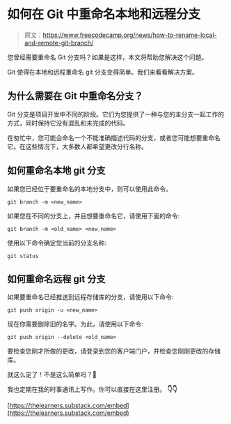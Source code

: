 # 如何在 Git 中重命名本地和远程分支

> 原文：<https://www.freecodecamp.org/news/how-to-rename-local-and-remote-git-branch/>

您曾经需要重命名 Git 分支吗？如果是这样，本文将帮助您解决这个问题。

Git 使得在本地和远程重命名 git 分支变得简单。我们来看看解决方案。

## 为什么需要在 Git 中重命名分支？

Git 分支是项目开发中不同的阶段。它们为您提供了一种与您的主分支一起工作的方式，同时保持它没有混乱和未完成的代码。

在匆忙中，您可能会命名一个不能准确描述代码的分支，或者您可能想要重命名它。在这些情况下，大多数人都希望更改分行名称。

## 如何重命名本地 git 分支

如果您已经位于要重命名的本地分支中，则可以使用此命令。

```
git branch -m <new_name>
```

如果您在不同的分支上，并且想要重命名它，请使用下面的命令:

```
git branch -m <old_name> <new_name>
```

使用以下命令确定您当前的分支名称:

```
git status 
```

## 如何重命名远程 git 分支

如果要重命名已经推送到远程存储库的分支，请使用以下命令:

```
git push origin -u <new_name>
```

现在你需要删除旧的名字。为此，请使用以下命令:

```
git push origin --delete <old_name>
```

要检查您刚才所做的更改，请登录到您的客户端门户，并检查您刚刚更改的存储库。

就这么定了！不是这么简单吗？🥳

我也定期在我的时事通讯上写作。你可以直接在这里注册。 ****👇👇****

[https://thelearners.substack.com/embed](https://thelearners.substack.com/embed)